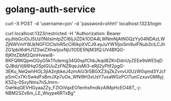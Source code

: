 # golang-auth-service

curl -X POST -d 'username=jon' -d 'password=shhh!' localhost:1323/login

curl localhost:1323/restricted -H "Authorization: Bearer eyJhbGciOiJSUzI1NiIsImtpZCI6IjJiZDk1ODA4LWNmNjAtNGQzYy04NDAzLWZjNWVmYWJkNGFlOCIsInR5cCI6IkpXVCJ9.eyJuYW1lIjoiSm9uIFNub3ciLCJhZG1pbiI6dHJ1ZSwiZXhwIjoxNjU1ODE5NjM3fQ.UV4BfQG-6jKhtZlbM2QmHvewi8-BKFQRKQpmOGyG5kTfutemg34Q0spfChbJkqd8ZKnDdnUyZEEe9sWE5qDQJBdzVj66HqOSpIGUuZzFNZRqeJsMi3-eRjI2yPltf2pgG-3EKu_NeQwhHOL3jIA2njbkeJ4zmAiU3r5BGXZ3qZkZvnvU0UzW0qmd3YJcfpSmCxTKrSwkdFsBmJXp7uOe_WNI9H3xUsY7uxaWGzPCtTunCzxuvGM8yjK5Zq-0SxyNms7nSJmrn-OaHkqGEVHGyaaZZy_FZlOiVqxEO1enhsfmdkzAIMpHcEO48T_-j-NBM2SZv6m_LE_Wsype6RTxBg"
